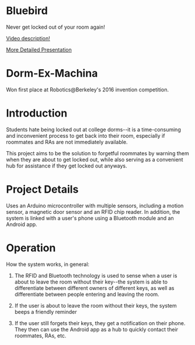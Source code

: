 # Bluebird
Never get locked out of your room again!

[Video description!](https://www.youtube.com/watch?v=f8zElbmsQEc)

[More Detailed Presentation](https://docs.google.com/presentation/d/158bJbD4Enr45wMe4BHj2ROosKp-FlLWMp7Sc7yBgapw/edit?usp=sharing)

# Dorm-Ex-Machina
Won first place at Robotics@Berkeley's 2016 invention competition.

# Introduction
Students hate being locked out at college dorms--it is a time-consuming and inconvenient process to get back into their room, especially if roommates and RAs are not immediately available.

This project aims to be the solution to forgetful roommates by warning them when they are about to get locked out, while also serving as a convenient hub for assistance if they get locked out anyways.

# Project Details
Uses an Arduino microcontroller with multiple sensors, including a motion sensor, a magnetic door sensor and an RFID chip reader. In addition, the system is linked with a user's phone using a Bluetooth module and an Android app. 

# Operation
How the system works, in general:

1. The RFID and Bluetooth technology is used to sense when a user is about to leave the room without their key--the system is able to differentiate between different owners of different keys, as well as differentiate between people entering and leaving the room. 

2. If the user is about to leave the room without their keys, the system beeps a friendly reminder

3. If the user still forgets their keys, they get a notification on their phone. They then can use the Android app as a hub to quickly contact their roommates, RAs, etc. 

